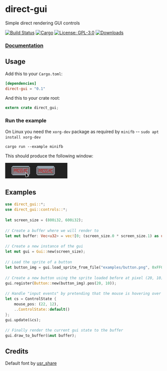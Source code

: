 # direct-gui
Simple direct rendering GUI controls

[![Build Status](https://travis-ci.org/tversteeg/direct-gui.svg?branch=master)](https://travis-ci.org/tversteeg/direct-gui) [![Cargo](https://img.shields.io/crates/v/direct-gui.svg)](https://crates.io/crates/direct-gui) [![License: GPL-3.0](https://img.shields.io/crates/l/direct-gui.svg)](#license) [![Downloads](https://img.shields.io/crates/d/direct-gui.svg)](#downloads)

### [Documentation](https://docs.rs/direct-gui/)

## Usage

Add this to your `Cargo.toml`:

```toml
[dependencies]
direct-gui = "0.1"
```

And this to your crate root:

```rust
extern crate direct_gui;
```

### Run the example

On Linux you need the `xorg-dev` package as required by `minifb` -- `sudo apt install xorg-dev`

    cargo run --example minifb

This should produce the following window:

![Example](img/example.png?raw=true)

## Examples

```rust
use direct_gui::*;
use direct_gui::controls::*;

let screen_size = (800i32, 600i32);

// Create a buffer where we will render to
let mut buffer: Vec<u32> = vec![0; (screen_size.0 * screen_size.1) as usize];

// Create a new instance of the gui
let mut gui = Gui::new(screen_size);

// Load the sprite of a button
let button_img = gui.load_sprite_from_file("examples/button.png", 0xFF00FF).unwrap();

// Create a new button using the sprite loaded before at pixel (20, 10)
gui.register(Button::new(button_img).pos(20, 10));

// Handle "input events" by pretending that the mouse is hovering over the button.
let cs = ControlState {
    mouse_pos: (22, 12),
    ..ControlState::default()
};
gui.update(&cs);

// Finally render the current gui state to the buffer
gui.draw_to_buffer(&mut buffer);
```

## Credits

Default font by [usr_share](https://opengameart.org/content/the-collection-of-8-bit-fonts-for-grafx2-r2)

